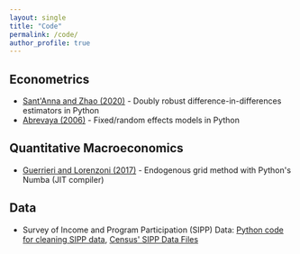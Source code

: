 ```yaml
---
layout: single
title: "Code"
permalink: /code/
author_profile: true
---
```


## Econometrics
- [Sant'Anna and Zhao (2020)](https://github.com/wleejin/DR_DiD) -  Doubly robust difference-in-differences estimators in Python
- [Abrevaya (2006)](https://github.com/wleejin/birthweight-smoking) - Fixed/random effects models in Python

## Quantitative Macroeconomics
- [Guerrieri and Lorenzoni (2017)](https://github.com/wleejin/credit-crunch) -  Endogenous grid method with Python's Numba (JIT compiler)

## Data
- Survey of Income and Program Participation (SIPP) Data: [Python code for cleaning SIPP data](https://github.com/wleejin/SIPP-cleaning), [Census' SIPP Data Files](https://www.nber.org/research/data/survey-income-and-program-participation-sipp)
